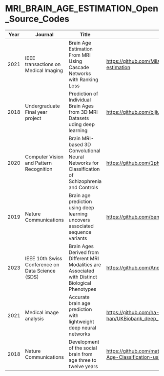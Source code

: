 # MRI_BRAIN_AGE_ESTIMATION_Open_Source_Codes

Year | Journal             | Title                             | Code                                                     |
-----|---------------------|-----------------------------------|----------------------------------------------------------|
2021 |IEEE transactions on Medical Imaging |  Brain Age Estimation From MRI  Using Cascade Networks with Ranking Loss| https://github.com/Milan-BUAA/TSAN-brain-age-estimation |
2018 | Undergraduate Final year project | Prediction of Individual Brain Ages from 3D MRI Datasets uding deep learning | https://github.com/bijiuni/brain_age
2020 | Computer Vision and Pattern Recognition | Brain MRI-based 3D Convolutional Neural Networks for Classification of Schizophrenia and Controls | https://github.com/1pha/brain-age-prediction
2019 |Nature Communications |Brain age prediction using deep learning uncovers associated sequence variants | https://github.com/benniatli/BrainAgePredictionResNet
2023 |IEEE 10th Swiss Conference on Data Science (SDS) |Brain Ages Derived from Different MRI Modalities are Associated with Distinct Biological Phenotypes | https://github.com/AndreiRoibu/AgeMapper
2021 | Medical image analysis | Accurate brain age prediction with lightweight deep neural networks | https://github.com/ha-ha-ha-han/UKBiobank_deep_pretrain/
2018 | Nature Communications | Development of the social brain from age three to twelve years | https://github.com/matlab-deep-learning/Brain-MRI-Age-Classification-using-Deep-Learning 
